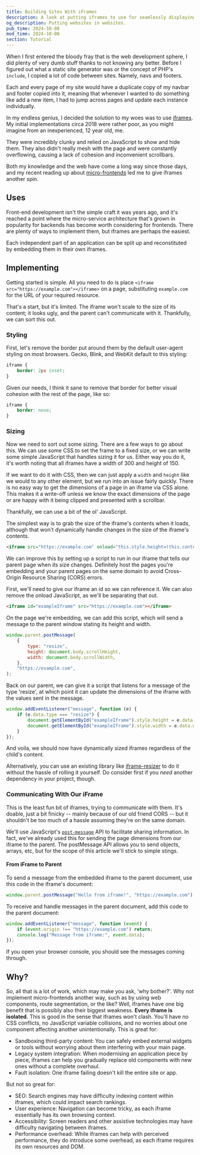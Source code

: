 ```yaml
---
title: Building Sites With iFrames
description: A look at putting iframes to use for seamlessly displaying content and implementing micro-frontends.
og_description: Putting websites in websites.
pub_time: 2024-10-08
mod_time: 2024-10-08
section: Tutorial
---
```


When I first entered the bloody fray that is the web development sphere, I did plenty of very dumb stuff thanks to not knowing any better. Before I figured out what a static site generator was or the concept of PHP's `include`, I copied a lot of code between sites. Namely, navs and footers.

Each and every page of my site would have a duplicate copy of my navbar and footer copied into it, meaning that whenever I wanted to do something like add a new item, I had to jump across pages and update each instance individually.

In my endless genius, I decided the solution to my woes was to use [iframes](https://developer.mozilla.org/en-US/docs/Web/HTML/Element/iframe). My initial implementations circa 2018 were rather poor, as you might imagine from an inexperienced, 12 year old, me.

They were incredibly clunky and relied on JavaScript to show and hide them. They also didn't really mesh with the page and were constantly overflowing, causing a lack of cohesion and inconvenient scrollbars.

Both my knowledge and the web have come a long way since those days, and my recent reading up about [micro-frontends](https://martinfowler.com/articles/micro-frontends.html) led me to give iframes another spin.

## Uses

Front-end development isn't the simple craft it was years ago, and it's reached a point where the micro-service architecture that's grown in popularity for backends has become worth considering for frontends. There are plenty of ways to implement them, but iframes are perhaps the easiest.

Each independent part of an application can be split up and reconstituted by embedding them in their own iframes.

## Implementing

Getting started is simple. All you need to do is place `<iframe src="https://example.com"></iframe>` on a page, substituting `example.com` for the URL of your required resource.

That's a start, but it's limited. The iframe won't scale to the size of its content; it looks ugly, and the parent can't communicate with it. Thankfully, we can sort this out.

### Styling

First, let's remove the border put around them by the default user-agent styling on most browsers. Gecko, Blink, and WebKit default to this styling:

```css
iframe {
	border: 2px inset;
}
```

Given our needs, I think it sane to remove that border for better visual cohesion with the rest of the page, like so:

```css
iframe {
	border: none;
}
```

### Sizing

Now we need to sort out some sizing. There are a few ways to go about this. We can use some CSS to set the frame to a fixed size, or we can write some simple JavaScript that handles sizing it for us. Either way you do it, it's worth noting that all iframes have a width of 300 and height of 150.

If we want to do it with CSS, then we can just apply a `width` and `height` like we would to any other element, but we run into an issue fairly quickly. There is no easy way to get the dimensions of a page in an iframe via CSS alone. This makes it a write-off unless we know the exact dimensions of the page or are happy with it being clipped and presented with a scrollbar.

Thankfully, we can use a bit of the ol' JavaScript.

The simplest way is to grab the size of the iframe's contents when it loads, although that won't dynamically handle changes in the size of the iframe's contents.

```html
<iframe src="https://example.com" onload="this.style.height=(this.contentWindow.document.body.scrollHeight)+'px';" width="100%"> </iframe>
```

We can improve this by setting up a script to run in our iframe that tells our parent page when its size changes. Definitely host the pages you're embedding and your parent pages on the same domain to avoid Cross-Origin Resource Sharing (CORS) errors.

First, we'll need to give our iframe an id so we can reference it. We can also remove the onload JavaScript, as we'll be separating that out.

```html
<iframe id="exampleIframe" src="https://example.com"></iframe>
```

On the page we're embedding, we can add this script, which will send a message to the parent window stating its height and width.

```javascript
window.parent.postMessage(
	{
		type: "resize",
		height: document.body.scrollHeight,
		width: document.body.scrollWidth,
	},
	"https://example.com",
);
```

Back on our parent, we can give it a script that listens for a message of the type 'resize', at which point it can update the dimensions of the iframe with the values sent in the message.

```javascript
window.addEventListener("message", function (e) {
	if (e.data.type === "resize") {
		document.getElementById("exampleIframe").style.height = e.data.height + "px";
		document.getElementById("exampleIframe").style.width = e.data.width + "px";
	}
});
```

And voila, we should now have dynamically sized iframes regardless of the child's content.

Alternatively, you can use an existing library like [iframe-resizer](https://iframe-resizer.com) to do it without the hassle of rolling it yourself. Do consider first if you _need_ another dependency in your project, though.

### Communicating With Our iFrame

This is the least fun bit of iframes, trying to communicate with them. It's doable, just a bit finicky -- mainly because of our old friend CORS -- but it shouldn't be too much of a hassle assuming they're on the same domain.

We'll use JavaScript's [`post-message`](https://developer.mozilla.org/en-US/docs/Web/API/Window/postMessage) API to facilitate sharing information. In fact, we've already used this for sending the page dimensions from our iframe to the parent. The postMessage API allows you to send objects, arrays, etc, but for the scope of this article we'll stick to simple stings.

#### From iFrame to Parent

To send a message from the embedded iframe to the parent document, use this code in the iframe's document:

```javascript
window.parent.postMessage("Hello from iframe!", "https://example.com");
```

To receive and handle messages in the parent document, add this code to the parent document:

```javascript
window.addEventListener("message", function (event) {
	if (event.origin !== "https://example.com") return;
	console.log("Message from iframe:", event.data);
});
```

If you open your browser console, you should see the messages coming through.

## Why?

So, all that is a lot of work, which may make you ask, 'why bother?'. Why not implement micro-frontends another way, such as by using web components, route segmentation, or the like? Well, iframes have one big benefit that is possibly also their biggest weakness. **Every iframe is isolated.** This is good in the sense that iframes won't clash. You'll have no CSS conflicts, no JavaScript variable collisions, and no worries about one component affecting another unintentionally. This is great for:

- Sandboxing third-party content: You can safely embed external widgets or tools without worrying about them interfering with your main page.
- Legacy system integration: When modernising an application piece by piece, iframes can help you gradually replace old components with new ones without a complete overhaul.
- Fault isolation: One iframe failing doesn't kill the entire site or app.

But not so great for:

- SEO: Search engines may have difficulty indexing content within iframes, which could impact search rankings.
- User experience: Navigation can become tricky, as each iframe essentially has its own browsing context.
- Accessibility: Screen readers and other assistive technologies may have difficulty navigating between iframes.
- Performance overhead: While iframes can help with perceived performance, they do introduce some overhead, as each iframe requires its own resources and DOM.
